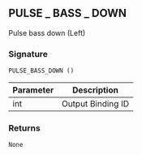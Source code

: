 ## PULSE \_  BASS \_  DOWN

Pulse bass down (Left)


### Signature

`PULSE_BASS_DOWN ()`


| Parameter | Description |
| --- | --- |
| int | Output Binding ID |


### Returns

`None`
